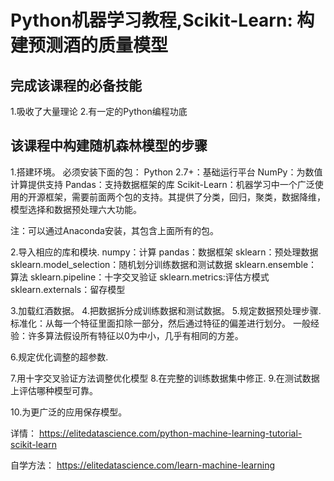 # Python机器学习教程,Scikit-Learn: 构建预测酒的质量模型

## 完成该课程的必备技能
1.吸收了大量理论
2.有一定的Python编程功底

## 该课程中构建随机森林模型的步骤

1.搭建环境。
  必须安装下面的包：
    Python 2.7+：基础运行平台
    NumPy：为数值计算提供支持
    Pandas：支持数据框架的库
    Scikit-Learn：机器学习中一个广泛使用的开源框架，需要前面两个包的支持。其提供了分类，回归，聚类，数据降维，模型选择和数据预处理六大功能。

  注：可以通过Anaconda安装，其包含上面所有的包。

2.导入相应的库和模块.
  numpy：计算
  pandas：数据框架
  sklearn：预处理数据
  sklearn.model_selection：随机划分训练数据和测试数据
  sklearn.ensemble：算法
  sklearn.pipeline：十字交叉验证
  sklearn.metrics:评估方模式
  sklearn.externals：留存模型

3.加载红酒数据。
4.把数据拆分成训练数据和测试数据。
5.规定数据预处理步骤.
 标准化：从每一个特征里面扣除一部分，然后通过特征的偏差进行划分。
  一般经验：许多算法假设所有特征以0为中小，几乎有相同的方差。

6.规定优化调整的超参数.

7.用十字交叉验证方法调整优化模型
8.在完整的训练数据集中修正.
9.在测试数据上评估哪种模型可靠。

10.为更广泛的应用保存模型。



详情：
  https://elitedatascience.com/python-machine-learning-tutorial-scikit-learn

自学方法：
  https://elitedatascience.com/learn-machine-learning